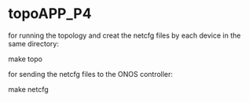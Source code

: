 # topoAPP_P4


for running the topology and creat the netcfg files by each device in the same directory:
  
  make topo
  
for sending the netcfg files to the ONOS controller:

  make netcfg
  
